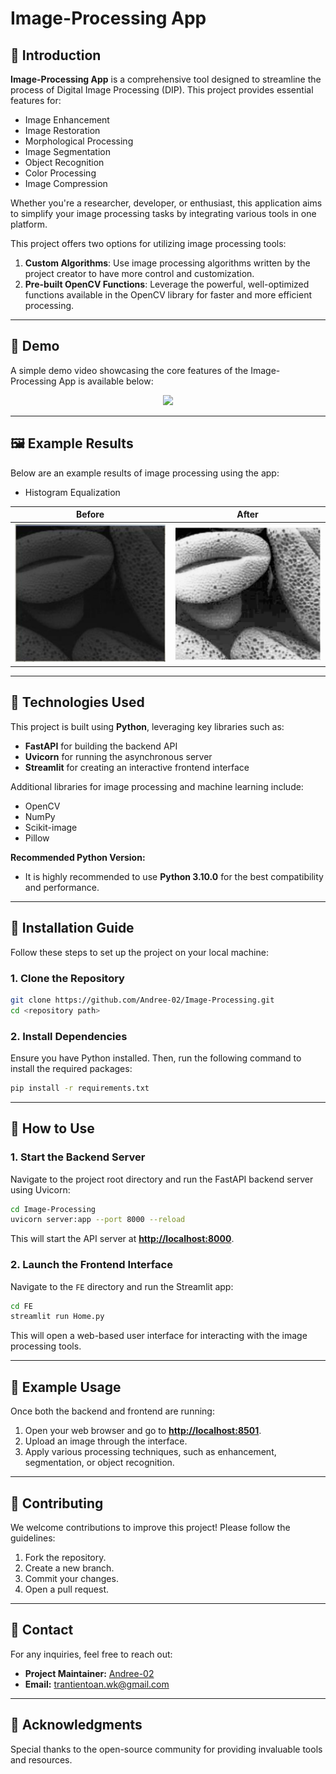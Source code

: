 # Image-Processing App

## 🔗 Introduction

**Image-Processing App** is a comprehensive tool designed to streamline the process of Digital Image Processing (DIP). This project provides essential features for:

- Image Enhancement
- Image Restoration
- Morphological Processing
- Image Segmentation
- Object Recognition
- Color Processing
- Image Compression

Whether you're a researcher, developer, or enthusiast, this application aims to simplify your image processing tasks by integrating various tools in one platform.

This project offers two options for utilizing image processing tools:
1. **Custom Algorithms**: Use image processing algorithms written by the project creator to have more control and customization.
2. **Pre-built OpenCV Functions**: Leverage the powerful, well-optimized functions available in the OpenCV library for faster and more efficient processing.

---

## 🎥 Demo

A simple demo video showcasing the core features of the Image-Processing App is available below:

<div align="center">
  <img src="assets/demo.gif"/>
</div>

---

## 🖼️ Example Results

Below are an example results of image processing using the app:
- Histogram Equalization

| Before | After |
|--------|-------|
| ![Before](assets/histogramEqualization.png) | ![After](assets/equalized_image.png) |



---

## 🐳 Technologies Used

This project is built using **Python**, leveraging key libraries such as:

- **FastAPI** for building the backend API
- **Uvicorn** for running the asynchronous server
- **Streamlit** for creating an interactive frontend interface

Additional libraries for image processing and machine learning include:

- OpenCV
- NumPy
- Scikit-image
- Pillow

**Recommended Python Version:**
- It is highly recommended to use **Python 3.10.0** for the best compatibility and performance.
---

## 📝 Installation Guide

Follow these steps to set up the project on your local machine:

### 1. Clone the Repository

```bash
git clone https://github.com/Andree-02/Image-Processing.git
cd <repository path>
```

### 2. Install Dependencies

Ensure you have Python installed. Then, run the following command to install the required packages:

```bash
pip install -r requirements.txt
```

---

## 🚀 How to Use

### 1. Start the Backend Server

Navigate to the project root directory and run the FastAPI backend server using Uvicorn:

```bash
cd Image-Processing
uvicorn server:app --port 8000 --reload
```

This will start the API server at **[http://localhost:8000](http://localhost:8000)**.

### 2. Launch the Frontend Interface

Navigate to the `FE` directory and run the Streamlit app:

```bash
cd FE
streamlit run Home.py
```

This will open a web-based user interface for interacting with the image processing tools.

---

## 📲 Example Usage

Once both the backend and frontend are running:

1. Open your web browser and go to **[http://localhost:8501](http://localhost:8501)**.
2. Upload an image through the interface.
3. Apply various processing techniques, such as enhancement, segmentation, or object recognition.

---

## 🔧 Contributing

We welcome contributions to improve this project! Please follow the guidelines:

1. Fork the repository.
2. Create a new branch.
3. Commit your changes.
4. Open a pull request.

---

## 📢 Contact

For any inquiries, feel free to reach out:

- **Project Maintainer:** [Andree-02](https://github.com/Andree-02)
- **Email:** [trantientoan.wk@gmail.com](mailto:trantientoan.wk@gmail.com)

---

## 🌟 Acknowledgments

Special thanks to the open-source community for providing invaluable tools and resources.

